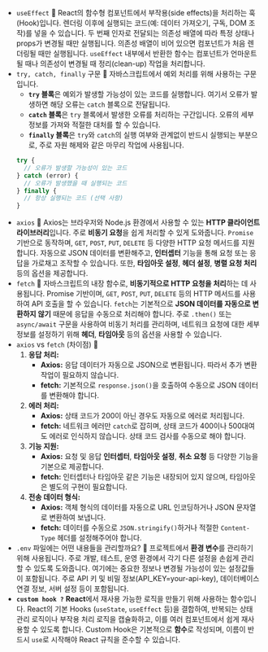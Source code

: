 - `useEffect` 🍠
  React의 함수형 컴포넌트에서 부작용(side effects)을 처리하는 훅(Hook)입니다. 렌더링 이후에 실행되는 코드(예: 데이터 가져오기, 구독, DOM 조작)를 넣을 수 있습니다. 두 번째 인자로 전달되는 의존성 배열에 따라 특정 상태나 props가 변경될 때만 실행됩니다. 의존성 배열이 비어 있으면 컴포넌트가 처음 렌더링될 때만 실행됩니다. `useEffect` 내부에서 반환한 함수는 컴포넌트가 언마운트될 때나 의존성이 변경될 때 정리(clean-up) 작업을 처리합니다.
- `try, catch, finally` 구문 🍠
  자바스크립트에서 예외 처리를 위해 사용하는 구문입니다.
  - **`try` 블록**은 예외가 발생할 가능성이 있는 코드를 실행합니다. 여기서 오류가 발생하면 해당 오류는 `catch` 블록으로 전달됩니다.
  - **`catch` 블록**은 `try` 블록에서 발생한 오류를 처리하는 구간입니다. 오류의 세부 정보를 가져와 적절한 대처를 할 수 있습니다.
  - **`finally` 블록**은 `try`와 `catch`의 실행 여부와 관계없이 반드시 실행되는 부분으로, 주로 자원 해제와 같은 마무리 작업에 사용됩니다.
  ```jsx
  try {
    // 오류가 발생할 가능성이 있는 코드
  } catch (error) {
    // 오류가 발생했을 때 실행되는 코드
  } finally {
    // 항상 실행되는 코드 (선택 사항)
  }
  ```
- `axios` 🍠
  Axios는 브라우저와 Node.js 환경에서 사용할 수 있는 **HTTP 클라이언트 라이브러리**입니다. 주로 **비동기 요청**을 쉽게 처리할 수 있게 도와줍니다. `Promise` 기반으로 동작하며, `GET`, `POST`, `PUT`, `DELETE` 등 다양한 HTTP 요청 메서드를 지원합니다. 자동으로 JSON 데이터를 변환해주고, **인터셉터** 기능을 통해 요청 또는 응답을 가로채고 조작할 수 있습니다. 또한, **타임아웃 설정**, **헤더 설정**, **병렬 요청 처리** 등의 옵션을 제공합니다.
- `fetch` 🍠
  자바스크립트의 내장 함수로, **비동기적으로 HTTP 요청을 처리**하는 데 사용됩니다. Promise 기반이며, `GET`, `POST`, `PUT`, `DELETE` 등의 HTTP 메서드를 사용하여 API 호출을 할 수 있습니다. `fetch`는 기본적으로 **JSON 데이터를 자동으로 변환하지 않기** 때문에 응답을 수동으로 처리해야 합니다. 주로 `.then()` 또는 `async/await` 구문을 사용하여 비동기 처리를 관리하며, 네트워크 요청에 대한 세부 정보를 설정하기 위해 **헤더**, **타임아웃** 등의 옵션을 사용할 수 있습니다.
- `axios` vs `fetch` (차이점) 🍠
  1. **응답 처리:**
     - **Axios:** 응답 데이터가 자동으로 JSON으로 변환됩니다. 따라서 추가 변환 작업이 필요하지 않습니다.
     - **fetch:** 기본적으로 `response.json()`을 호출하여 수동으로 JSON 데이터를 변환해야 합니다.
  2. **에러 처리:**
     - **Axios:** 상태 코드가 200이 아닌 경우도 자동으로 에러로 처리됩니다.
     - **fetch:** 네트워크 에러만 `catch`로 잡히며, 상태 코드가 400이나 500대여도 에러로 인식하지 않습니다. 상태 코드 검사를 수동으로 해야 합니다.
  3. **기능 지원:**
     - **Axios:** 요청 및 응답 **인터셉터**, **타임아웃 설정**, **취소 요청** 등 다양한 기능을 기본으로 제공합니다.
     - **fetch:** 인터셉터나 타임아웃 같은 기능은 내장되어 있지 않으며, 타임아웃은 별도의 구현이 필요합니다.
  4. **전송 데이터 형식:**
     - **Axios:** 객체 형식의 데이터를 자동으로 URL 인코딩하거나 JSON 문자열로 변환하여 보냅니다.
     - **fetch:** 데이터를 수동으로 `JSON.stringify()`하거나 적절한 `Content-Type` 헤더를 설정해주어야 합니다.
- `.env` 파일에는 어떤 내용들을 관리할까요? 🍠
  프로젝트에서 **환경 변수**를 관리하기 위해 사용됩니다. 주로 개발, 테스트, 운영 환경에서 각기 다른 설정을 손쉽게 관리할 수 있도록 도와줍니다. 여기에는 중요한 정보나 변경될 가능성이 있는 설정값들이 포함됩니다. 주로 API 키 및 비밀 정보(API_KEY=your-api-key), 데이터베이스 연결 정보, 서버 설정 등이 포함됩니다.
- **`custom hook ?`**
  **React**에서 재사용 가능한 로직을 만들기 위해 사용하는 함수입니다. React의 기본 Hooks (`useState`, `useEffect` 등)을 결합하여, 반복되는 상태 관리 로직이나 부작용 처리 로직을 캡슐화하고, 이를 여러 컴포넌트에서 쉽게 재사용할 수 있도록 합니다. Custom Hook은 기본적으로 **함수**로 작성되며, 이름이 반드시 `use`로 시작해야 React 규칙을 준수할 수 있습니다.
